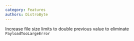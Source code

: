 ```yaml
---
category: Features
authors: DistroByte
---
```


Increase file size limits to double previous value to eliminate `PayloadTooLargeError`